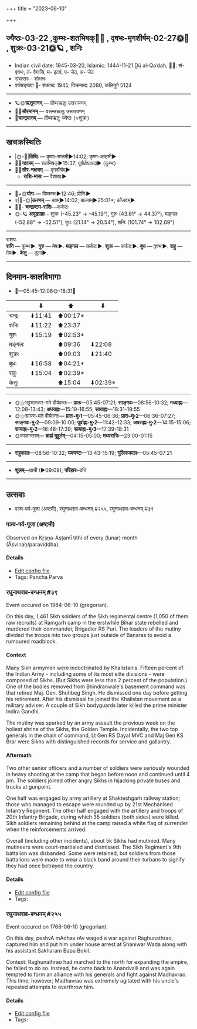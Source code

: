 +++
title = "2023-06-10"

+++
## ज्यैष्ठः-03-22  ,कुम्भः-शतभिषक्🌛🌌  ,  वृषभः-मृगशीर्षम्-02-27🌞🌌  ,  शुक्रः-03-21🌞🪐  , शनिः
- Indian civil date: 1945-03-20, Islamic: 1444-11-21 Ḏū al-Qaʿdah, 🌌🌞: सं- वृषभः, तं- वैगासि, म- इटवं, प- जेठ, अ- जेठ
- संवत्सरः - शोभनः
- वर्षसङ्ख्या 🌛- शकाब्दः 1945, विक्रमाब्दः 2080, कलियुगे 5124
___________________
- 🪐🌞**ऋतुमानम्** — ग्रीष्मऋतुः उत्तरायणम्
- 🌌🌞**सौरमानम्** — वसन्तऋतुः उत्तरायणम्
- 🌛**चान्द्रमानम्** — ग्रीष्मऋतुः ज्यैष्ठः (≈शुक्रः)
___________________


## खचक्रस्थितिः
- |🌞-🌛|**तिथिः** — कृष्ण-सप्तमी►14:02; कृष्ण-अष्टमी►  
- 🌌🌛**नक्षत्रम्** — शतभिषक्►15:37; पूर्वप्रोष्ठपदा► (कुम्भः)  
- 🌌🌞**सौर-नक्षत्रम्** — मृगशीर्षम्►  
  - **राशि-मासः** — वैशाखः► 
___________________
- 🌛+🌞**योगः** — विष्कम्भः►12:46; प्रीतिः►  
- २|🌛-🌞|**करणम्** — बवम्►14:02; बालवम्►25:01*; कौलवम्►  
- 🌌🌛- **चन्द्राष्टम-राशिः**—कर्कटः  
- 🌞-🪐 **अमूढग्रहाः** - शुक्रः (-45.23° → -45.19°), गुरुः (43.61° → 44.37°), मङ्गलः (-52.88° → -52.51°), बुधः (21.14° → 20.54°), शनिः (101.74° → 102.69°)
___________________
राशयः  
**शनि** — कुम्भः►. **गुरु** — मेषः►. **मङ्गल** — कर्कटः►. **शुक्र** — कर्कटः►. **बुध** — वृषभः►. **राहु** — मेषः►. **केतु** — तुला►. 
___________________


## दिनमान-कालविभागाः
- 🌅—05:45-12:08🌞-18:31🌇  

|      |⬇     |⬆     |⬇     |
|------|-----|-----|------|
|चन्द्रः|⬇11:41 |⬆00:17*|     |
|शनिः   |⬇11:22 |⬆23:37 |     |
|गुरुः  |⬇15:19 |⬆02:53*|     |
|मङ्गलः |     |⬆09:36 |⬇22:08 |
|शुक्रः |     |⬆09:03 |⬇21:40 |
|बुधः   |⬇16:58 |⬆04:21*|     |
|राहुः  |⬇15:04 |⬆02:39*|     |
|केतुः  |     |⬆15:04 |⬇02:39*|
___________________
- 🌞⚝भट्टभास्कर-मते वीर्यवन्तः— **प्रातः**—05:45-07:21; **साङ्गवः**—08:56-10:32; **मध्याह्नः**—12:08-13:43; **अपराह्णः**—15:19-16:55; **सायाह्नः**—18:31-19:55  
- 🌞⚝सायण-मते वीर्यवन्तः— **प्रातः-मु॰1**—05:45-06:36; **प्रातः-मु॰2**—06:36-07:27; **साङ्गवः-मु॰2**—09:09-10:00; **पूर्वाह्णः-मु॰2**—11:42-12:33; **अपराह्णः-मु॰2**—14:15-15:06; **सायाह्नः-मु॰2**—16:48-17:39; **सायाह्नः-मु॰3**—17:39-18:31  
- 🌞कालान्तरम्— **ब्राह्मं मुहूर्तम्**—04:15-05:00; **मध्यरात्रिः**—23:00-01:15  
___________________
- **राहुकालः**—08:56-10:32; **यमघण्टः**—13:43-15:19; **गुलिककालः**—05:45-07:21  
___________________
- **शूलम्**—प्राची (►09:09); **परिहारः**–दधि  
___________________

## उत्सवाः
- पञ्च-पर्व-पूजा (अष्टमी), रघुनाथराव-बन्धनम् #२५५, रघुनाथराव-बन्धनम् #३९
### पञ्च-पर्व-पूजा (अष्टमी)

Observed on Kr̥ṣṇa-Aṣṭamī tithi of every (lunar) month (Āśvinaḥ/paraviddha). 



#### Details
- [Edit config file](https://github.com/jyotisham/adyatithi/blob/master/devatA/devIparva/lunar_month/tithi/00/23/pancha-parva-3.toml)
- Tags: Pancha Parva


### रघुनाथराव-बन्धनम् #३९

Event occured on 1984-06-10 (gregorian). 

On this day, 1,461 Sikh soldiers of the Sikh regimental centre (1,050 of them raw recruits) at Ramgarh camp in the erstwhile Bihar state rebelled and murdered their commander, Brigadier RS Puri. The leaders of the mutiny divided the troops into two groups just outside of Banaras to avoid a rumoured roadblock.

#### Context
Many Sikh armymen were indoctrinated by Khalistanis. Fifteen percent of the Indian Army - including some of its most elite divisions - were composed of Sikhs. (But Sikhs were less than 2 percent of the population.) One of the bodies removed from Bhindranwale's basement command was that retired Maj. Gen. Shuhbeg Singh. He dismissed one day before getting his retirement. After his dismissal he joined the Khalistan movement as a military adviser. A couple of Sikh bodyguards later killed the prime minister Indira Gandhi.

The mutiny was sparked by an army assault the previous week on the holiest shrine of the Sikhs, the Golden Temple. Incidentally, the two top generals in the chain of command, Lt Gen RS Dayal MVC and Maj Gen KS Brar were Sikhs with distinguished records for service and gallantry.

#### Aftermath
Two other senior officers and a number of soldiers were seriously wounded in heavy shooting at the camp that began before noon and continued until 4 pm. The soldiers joined other angry Sikhs in hijacking private buses and trucks at gunpoint. 

One half was engaged by army artillery at Shakteshgarh railway station; those who managed to escape were rounded up by 21st Mechanised Infantry Regiment. The other half engaged with the artillery and troops of 20th Infantry Brigade, during which 35 soldiers (both sides) were killed. Sikh soldiers remaining behind at the camp raised a white flag of surrender when the reinforcements arrived.

Overall (including other incidents), about 5k Sikhs had mutinied. Many mutineers were court-martialed and dismissed. The Sikh Regiment's 9th battalion was disbanded. Some were retained, but soldiers from those battalions were made to wear a black band around their turbans to signify they had once betrayed the country.

#### Details
- [Edit config file](https://github.com/jyotisham/adyatithi/blob/master/mahApuruSha/xatra-later/gregorian/day/06/10/rAmagRhe_uShNIShi-vidrohaH.toml)
- Tags: 


### रघुनाथराव-बन्धनम् #२५५

Event occured on 1768-06-10 (gregorian). 

On this day, peshvA mAdhav rAv waged a war against Raghunathrao, captured him and put him under house arrest at Shaniwar Wada along with his assistant Sakharam Bapu Bokil.

Context: Raghunathrao had marched to the north for expanding the empire, he failed to do so. Instead, he came back to Anandvalli and was again tempted to form an alliance with his generals and fight against Madhavrao. This time, however; Madhavrao was extremely agitated with his uncle's repeated attempts to overthrow him.

#### Details
- [Edit config file](https://github.com/jyotisham/adyatithi/blob/master/mahApuruSha/xatra-later/gregorian/day/06/10/raghunAtha-rAva-bandhanam.toml)
- Tags: 


